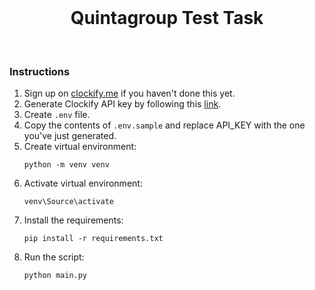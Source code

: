 <br/>
<div align="center" style="margin: 5px;">
<h1>Quintagroup Test Task</h1>
<br />
</div>

### Instructions

1. Sign up on [clockify.me](https://app.clockify.me/) if you haven't done this yet.
2. Generate Clockify API key by following this [link](https://app.clockify.me/user/preferences#advanced).
3. Create ```.env``` file. 
4. Copy the contents of ```.env.sample``` and replace API_KEY with the one you've just generated.
5. Create virtual environment: 
   ```shell
   python -m venv venv
   ```
6. Activate virtual environment: 
   ```shell 
   venv\Source\activate
   ```
7. Install the requirements: 
   ```shell
   pip install -r requirements.txt
   ```
8. Run the script:
   ```shell
   python main.py
   ```
